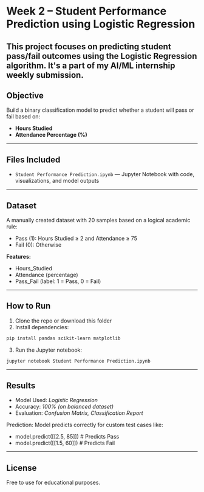 # Week 2 – Student Performance Prediction using Logistic Regression

This project focuses on predicting student pass/fail outcomes using the **Logistic Regression** algorithm. 
It's a part of my AI/ML internship weekly submission.
---

##  Objective

Build a binary classification model to predict whether a student will pass or fail based on:

- **Hours Studied**
- **Attendance Percentage (%)**
---

##  Files Included

- `Student Performance Prediction.ipynb` — Jupyter Notebook with code, visualizations, and model outputs

---

##  Dataset

A manually created dataset with 20 samples based on a logical academic rule:

- Pass (1): Hours Studied ≥ 2 and Attendance ≥ 75
- Fail (0): Otherwise

**Features:**
- Hours_Studied
- Attendance (percentage)
- Pass_Fail (label: 1 = Pass, 0 = Fail)
---

##  How to Run

1. Clone the repo or download this folder
2. Install dependencies:

```bash
pip install pandas scikit-learn matplotlib
```

3. Run the Jupyter notebook:

```bash
jupyter notebook Student Performance Prediction.ipynb
```

---

##  Results

- Model Used: *Logistic Regression*
- Accuracy: *100% (on balanced dataset)*
- Evaluation: *Confusion Matrix, Classification Report*

Prediction: Model predicts correctly for custom test cases like:

- model.predict([[2.5, 85]])  # Predicts Pass
- model.predict([[1.5, 60]])  # Predicts Fail

---

##  License

Free to use for educational purposes.
